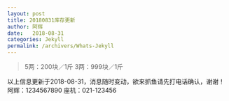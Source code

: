 ```yaml
---
layout: post
title: 20180831库存更新
author: 阿辉
date:   2018-08-31
categories: Jekyll
permalink: /archivers/Whats-Jekyll
---
```


> 5两：200块／1斤
> 3两：999块／1斤

以上信息更新于2018-08-31，消息随时变动，欲来抓鱼请先打电话确认，谢谢！
阿辉：1234567890
座机：021-123456
